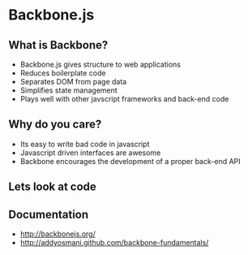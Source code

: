 Backbone.js
=============

## What is Backbone?

* Backbone.js gives structure to web applications
* Reduces boilerplate code
* Separates DOM from page data
* Simplifies state management
* Plays well with other javscript frameworks and back-end code

## Why do you care?

* Its easy to write bad code in javascript
* Javascript driven interfaces are awesome
* Backbone encourages the development of a proper back-end API

## Lets look at code

## Documentation

* http://backbonejs.org/
* http://addyosmani.github.com/backbone-fundamentals/